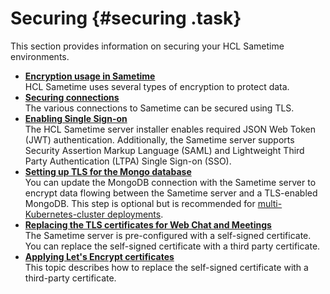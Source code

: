 # Securing {#securing .task}

This section provides information on securing your HCL Sametime environments.

-   **[Encryption usage in Sametime](overview_encryption.md)**  
HCL Sametime uses several types of encryption to protect data.
-   **[Securing connections](securing_connections.md)**  
The various connections to Sametime can be secured using TLS.
-   **[Enabling Single Sign-on](enabling_sso.md)**  
The HCL Sametime server installer enables required JSON Web Token \(JWT\) authentication. Additionally, the Sametime server supports Security Assertion Markup Language \(SAML\) and Lightweight Third Party Authentication \(LTPA\) Single Sign-on \(SSO\).
-   **[Setting up TLS for the Mongo database](security_mongodb_tls.md)**  
You can update the MongoDB connection with the Sametime server to encrypt data flowing between the Sametime server and a TLS-enabled MongoDB. This step is optional but is recommended for [multi-Kubernetes-cluster deployments](https://www.mongodb.com/docs/kubernetes-operator/stable/multi-cluster-overview/#multi-cluster-overview-ref).
-   **[Replacing the TLS certificates for Web Chat and Meetings](tls_change_certificate.md)**  
The Sametime server is pre-configured with a self-signed certificate. You can replace the self-signed certificate with a third party certificate.
-   **[Applying Let's Encrypt certificates](using_meeting_servers.md)**  
This topic describes how to replace the self-signed certificate with a third-party certificate.

